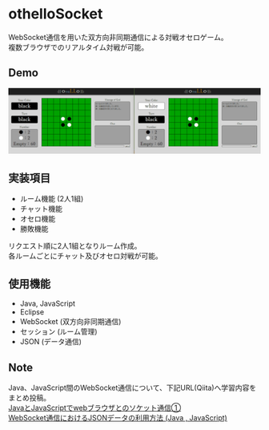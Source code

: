 # othelloSocket

WebSocket通信を用いた双方向非同期通信による対戦オセロゲーム。  
複数ブラウザでのリアルタイム対戦が可能。

## Demo

![対戦オセロ](https://github.com/kakuto-Takeshi/othelloSocket/blob/master/WebContent/othelloSocket.gif)

## 実装項目

-   ルーム機能 (2人1組)
-   チャット機能
-   オセロ機能
-   勝敗機能

リクエスト順に2人1組となりルーム作成。  
各ルームごとにチャット及びオセロ対戦が可能。  

## 使用機能

-   Java, JavaScript
-   Eclipse
-   WebSocket (双方向非同期通信)
-   セッション (ルーム管理)
-   JSON (データ通信)

## Note

Java、JavaScript間のWebSocket通信について、下記URL(Qiita)へ学習内容をまとめ投稿。  
[JavaとJavaScriptでwebブラウザとのソケット通信①](https://qiita.com/take4eng/items/d0b009c48ee8c3fe420a)  
[WebSocket通信におけるJSONデータの利用方法 (Java , JavaScript)](https://qiita.com/take4eng/items/2f71a54f11e47d627041)
